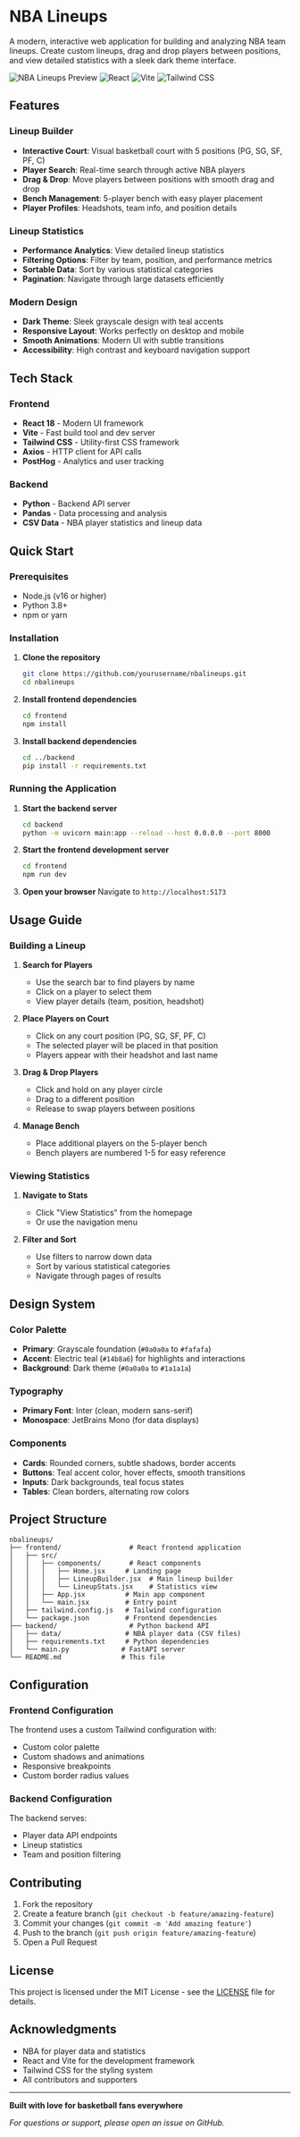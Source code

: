 # NBA Lineups

A modern, interactive web application for building and analyzing NBA team lineups. Create custom lineups, drag and drop players between positions, and view detailed statistics with a sleek dark theme interface.

![NBA Lineups Preview](https://img.shields.io/badge/Status-Active-brightgreen)
![React](https://img.shields.io/badge/React-18.2.0-blue)
![Vite](https://img.shields.io/badge/Vite-5.0.0-purple)
![Tailwind CSS](https://img.shields.io/badge/Tailwind-3.4.0-38B2AC)

## Features

### Lineup Builder
- **Interactive Court**: Visual basketball court with 5 positions (PG, SG, SF, PF, C)
- **Player Search**: Real-time search through active NBA players
- **Drag & Drop**: Move players between positions with smooth drag and drop
- **Bench Management**: 5-player bench with easy player placement
- **Player Profiles**: Headshots, team info, and position details

### Lineup Statistics
- **Performance Analytics**: View detailed lineup statistics
- **Filtering Options**: Filter by team, position, and performance metrics
- **Sortable Data**: Sort by various statistical categories
- **Pagination**: Navigate through large datasets efficiently

### Modern Design
- **Dark Theme**: Sleek grayscale design with teal accents
- **Responsive Layout**: Works perfectly on desktop and mobile
- **Smooth Animations**: Modern UI with subtle transitions
- **Accessibility**: High contrast and keyboard navigation support

## Tech Stack

### Frontend
- **React 18** - Modern UI framework
- **Vite** - Fast build tool and dev server
- **Tailwind CSS** - Utility-first CSS framework
- **Axios** - HTTP client for API calls
- **PostHog** - Analytics and user tracking

### Backend
- **Python** - Backend API server
- **Pandas** - Data processing and analysis
- **CSV Data** - NBA player statistics and lineup data

## Quick Start

### Prerequisites
- Node.js (v16 or higher)
- Python 3.8+
- npm or yarn

### Installation

1. **Clone the repository**
   ```bash
   git clone https://github.com/yourusername/nbalineups.git
   cd nbalineups
   ```

2. **Install frontend dependencies**
   ```bash
   cd frontend
   npm install
   ```

3. **Install backend dependencies**
   ```bash
   cd ../backend
   pip install -r requirements.txt
   ```

### Running the Application

1. **Start the backend server**
   ```bash
   cd backend
   python -m uvicorn main:app --reload --host 0.0.0.0 --port 8000
   ```

2. **Start the frontend development server**
   ```bash
   cd frontend
   npm run dev
   ```

3. **Open your browser**
   Navigate to `http://localhost:5173`

## Usage Guide

### Building a Lineup

1. **Search for Players**
   - Use the search bar to find players by name
   - Click on a player to select them
   - View player details (team, position, headshot)

2. **Place Players on Court**
   - Click on any court position (PG, SG, SF, PF, C)
   - The selected player will be placed in that position
   - Players appear with their headshot and last name

3. **Drag & Drop Players**
   - Click and hold on any player circle
   - Drag to a different position
   - Release to swap players between positions

4. **Manage Bench**
   - Place additional players on the 5-player bench
   - Bench players are numbered 1-5 for easy reference

### Viewing Statistics

1. **Navigate to Stats**
   - Click "View Statistics" from the homepage
   - Or use the navigation menu

2. **Filter and Sort**
   - Use filters to narrow down data
   - Sort by various statistical categories
   - Navigate through pages of results

## Design System

### Color Palette
- **Primary**: Grayscale foundation (`#0a0a0a` to `#fafafa`)
- **Accent**: Electric teal (`#14b8a6`) for highlights and interactions
- **Background**: Dark theme (`#0a0a0a` to `#1a1a1a`)

### Typography
- **Primary Font**: Inter (clean, modern sans-serif)
- **Monospace**: JetBrains Mono (for data displays)

### Components
- **Cards**: Rounded corners, subtle shadows, border accents
- **Buttons**: Teal accent color, hover effects, smooth transitions
- **Inputs**: Dark backgrounds, teal focus states
- **Tables**: Clean borders, alternating row colors

## Project Structure

```
nbalineups/
├── frontend/                 # React frontend application
│   ├── src/
│   │   ├── components/       # React components
│   │   │   ├── Home.jsx     # Landing page
│   │   │   ├── LineupBuilder.jsx  # Main lineup builder
│   │   │   └── LineupStats.jsx    # Statistics view
│   │   ├── App.jsx          # Main app component
│   │   └── main.jsx         # Entry point
│   ├── tailwind.config.js   # Tailwind configuration
│   └── package.json         # Frontend dependencies
├── backend/                  # Python backend API
│   ├── data/                # NBA player data (CSV files)
│   ├── requirements.txt     # Python dependencies
│   └── main.py             # FastAPI server
└── README.md               # This file
```

## Configuration

### Frontend Configuration
The frontend uses a custom Tailwind configuration with:
- Custom color palette
- Custom shadows and animations
- Responsive breakpoints
- Custom border radius values

### Backend Configuration
The backend serves:
- Player data API endpoints
- Lineup statistics
- Team and position filtering

## Contributing

1. Fork the repository
2. Create a feature branch (`git checkout -b feature/amazing-feature`)
3. Commit your changes (`git commit -m 'Add amazing feature'`)
4. Push to the branch (`git push origin feature/amazing-feature`)
5. Open a Pull Request

## License

This project is licensed under the MIT License - see the [LICENSE](LICENSE) file for details.

## Acknowledgments

- NBA for player data and statistics
- React and Vite for the development framework
- Tailwind CSS for the styling system
- All contributors and supporters

---

**Built with love for basketball fans everywhere**

*For questions or support, please open an issue on GitHub.*
